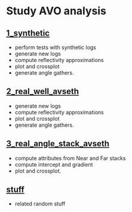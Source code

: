 # Study AVO analysis

## [1_synthetic](https://github.com/ffigura/avo/tree/master/1_synthetic)

  - perform tests with synthetic logs 
  - generate new logs 
  - compute reflectivity approximations 
  - plot and crossplot 
  - generate angle gathers.
  
## [2_real_well_avseth](https://github.com/ffigura/avo/tree/master/2_real_well_avseth)

  - generate new logs 
  - compute reflectivity approximations 
  - plot and crossplot 
  - generate angle gathers.  
  
## [3_real_angle_stack_avseth](https://github.com/ffigura/avo/tree/master/3_real_angle_stack_avseth)

  - compute attributes from Near and Far stacks
  - compute intercept and gradient 
  - plot and crossplot.    

## [stuff](https://github.com/ffigura/avo/tree/master/stuff)

  - related random stuff
